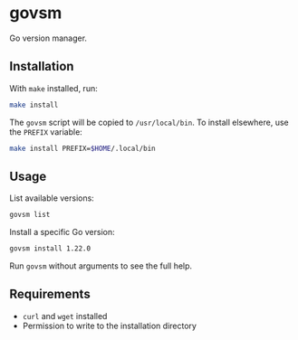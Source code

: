 # govsm

Go version manager.

## Installation

With `make` installed, run:

```bash
make install
```

The `govsm` script will be copied to `/usr/local/bin`. To install elsewhere, use the `PREFIX` variable:

```bash
make install PREFIX=$HOME/.local/bin
```

## Usage

List available versions:

```bash
govsm list
```

Install a specific Go version:

```bash
govsm install 1.22.0
```

Run `govsm` without arguments to see the full help.

## Requirements

- `curl` and `wget` installed
- Permission to write to the installation directory
